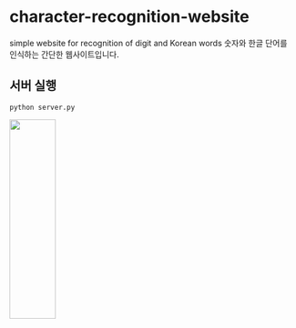 # character-recognition-website
simple website for recognition of digit and Korean words
숫자와 한글 단어를 인식하는 간단한 웹사이트입니다.

## 서버 실행
<pre><code>python server.py</code></pre>

<img src="C:\Users\user\Desktop\숫자1.jpg" width="40%" height="30%"></img>
